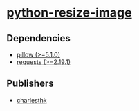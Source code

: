 # [python-resize-image](https://pypi.org/project/python-resize-image)

## Dependencies
- [pillow (>=5.1.0)](packages/p/pillow.md)
- [requests (>=2.19.1)](packages/r/requests.md)



## Publishers
- [charlesthk](https://pypi.org/user/charlesthk)

